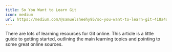 ```yaml
---
title: So You Want to Learn Git
icon: medium
url: https://medium.com/@samuelsheehy95/so-you-want-to-learn-git-418a4d3a118?sk=72b84146f396b49fe651b3db33ca3581
---
```


There are lots of learning resources for
Git online. This article is a little guide
to getting started, outlining the main
learning topics and pointing to some great
online sources.

